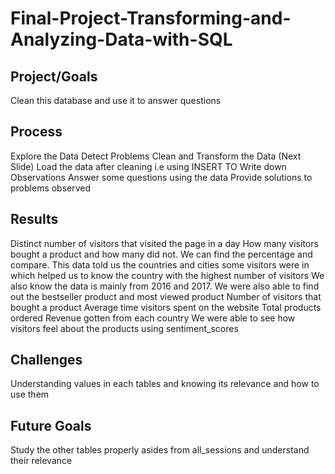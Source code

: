 # Final-Project-Transforming-and-Analyzing-Data-with-SQL

## Project/Goals
Clean this database and use it to answer questions

## Process
Explore the Data
Detect Problems
Clean and Transform the Data (Next Slide)
Load the data after cleaning i.e using INSERT TO
Write down Observations
Answer some questions using the data 
Provide solutions to problems observed

## Results
Distinct number of visitors that visited the page in a day
How many visitors bought a product and how many did not. We can find the percentage and compare.
This data told us the countries and cities some visitors were in which helped us to know the country with the highest number of visitors
We also know the data is mainly from 2016 and 2017.
We were also able to find out the bestseller product and most viewed product
Number of visitors that bought a product
Average time visitors spent on the website
Total products ordered
Revenue gotten from each country
We were able to see how visitors feel about the products using sentiment_scores

## Challenges 
Understanding values in each tables and knowing its relevance and how to use them

## Future Goals
Study the other tables properly asides from all_sessions and understand their relevance
